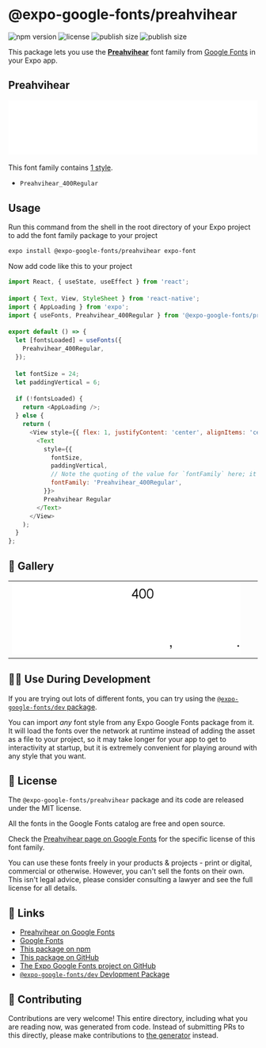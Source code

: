 # @expo-google-fonts/preahvihear

![npm version](https://flat.badgen.net/npm/v/@expo-google-fonts/preahvihear)
![license](https://flat.badgen.net/github/license/expo/google-fonts)
![publish size](https://flat.badgen.net/packagephobia/install/@expo-google-fonts/preahvihear)
![publish size](https://flat.badgen.net/packagephobia/publish/@expo-google-fonts/preahvihear)

This package lets you use the [**Preahvihear**](https://fonts.google.com/specimen/Preahvihear) font family from [Google Fonts](https://fonts.google.com/) in your Expo app.

## Preahvihear

![Preahvihear](./font-family.png)

This font family contains [1 style](#-gallery).

- `Preahvihear_400Regular`

## Usage

Run this command from the shell in the root directory of your Expo project to add the font family package to your project
```sh
expo install @expo-google-fonts/preahvihear expo-font
```

Now add code like this to your project
```js
import React, { useState, useEffect } from 'react';

import { Text, View, StyleSheet } from 'react-native';
import { AppLoading } from 'expo';
import { useFonts, Preahvihear_400Regular } from '@expo-google-fonts/preahvihear';

export default () => {
  let [fontsLoaded] = useFonts({
    Preahvihear_400Regular,
  });

  let fontSize = 24;
  let paddingVertical = 6;

  if (!fontsLoaded) {
    return <AppLoading />;
  } else {
    return (
      <View style={{ flex: 1, justifyContent: 'center', alignItems: 'center' }}>
        <Text
          style={{
            fontSize,
            paddingVertical,
            // Note the quoting of the value for `fontFamily` here; it expects a string!
            fontFamily: 'Preahvihear_400Regular',
          }}>
          Preahvihear Regular
        </Text>
      </View>
    );
  }
};

```

## 🔡 Gallery


||||
|-|-|-|
|![Preahvihear_400Regular](./Preahvihear_400Regular.ttf.png)||||


## 👩‍💻 Use During Development

If you are trying out lots of different fonts, you can try using the [`@expo-google-fonts/dev` package](https://github.com/expo/google-fonts/tree/master/font-packages/dev#readme).

You can import *any* font style from any Expo Google Fonts package from it. It will load the fonts
over the network at runtime instead of adding the asset as a file to your project, so it may take longer
for your app to get to interactivity at startup, but it is extremely convenient
for playing around with any style that you want.

## 📖 License

The `@expo-google-fonts/preahvihear` package and its code are released under the MIT license.

All the fonts in the Google Fonts catalog are free and open source.

Check the [Preahvihear page on Google Fonts](https://fonts.google.com/specimen/Preahvihear) for the specific license of this font family.

You can use these fonts freely in your products & projects - print or digital, commercial or otherwise. However, you can't sell the fonts on their own. This isn't legal advice, please consider consulting a lawyer and see the full license for all details.

## 🔗 Links

- [Preahvihear on Google Fonts](https://fonts.google.com/specimen/Preahvihear)
- [Google Fonts](https://fonts.google.com/)
- [This package on npm](https://www.npmjs.com/package/@expo-google-fonts/preahvihear)
- [This package on GitHub](https://github.com/expo/google-fonts/tree/master/font-packages/preahvihear)
- [The Expo Google Fonts project on GitHub](https://github.com/expo/google-fonts)
- [`@expo-google-fonts/dev` Devlopment Package](https://github.com/expo/google-fonts/tree/master/font-packages/dev)

## 🤝 Contributing

Contributions are very welcome! This entire directory, including what you are reading now, was generated from code. Instead of submitting PRs to this directly, please make contributions to [the generator](https://github.com/expo/google-fonts/tree/master/packages/generator) instead.
